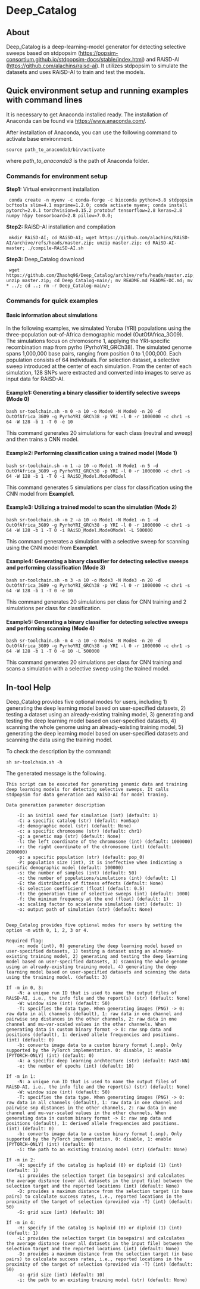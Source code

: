# Deep_Catalog

## About
Deep_Catalog is a deep-learning-model generator for detecting selective sweeps based on stdpopsim (https://popsim-consortium.github.io/stdpopsim-docs/stable/index.html) and RAiSD-AI (https://github.com/alachins/raisd-ai). It utilizes stdpopsim to simulate the datasets and uses RAiSD-AI to train and test the models.

## Quick environment setup and running examples with command lines
It is necessary to get Anaconda installed ready. The installation of Anaconda can be found via https://www.anaconda.com/.

After installation of Anaconda, you can use the following command to activate base environment.

``source path_to_anaconda3/bin/activate``

where _path_to_anaconda3_ is the path of Anaconda folder.

### Commands for environment setup
__Step1:__ Virtual environment installation
```
 conda create -n myenv -c conda-forge -c bioconda python=3.8 stdpopsim bcftools slim=4.1 msprime=1.2.0; conda activate myenv; conda install pytorch=2.0.1 torchvision=0.15.2 protobuf tensorflow=2.8 keras=2.8 numpy h5py tensorboard=2.8 pillow=7.0.0;
```
__Step2:__ RAiSD-AI installation and compilation
```
 mkdir RAiSD-AI; cd RAiSD-AI; wget https://github.com/alachins/RAiSD-AI/archive/refs/heads/master.zip; unzip master.zip; cd RAiSD-AI-master; ./compile-RAiSD-AI.sh
```
__Step3:__ Deep_Catalog download
```
 wget https://github.com/Zhaohq96/Deep_Catalog/archive/refs/heads/master.zip; unzip master.zip; cd Deep_Catalog-main/; mv README.md README-DC.md; mv * ../; cd ..; rm -r Deep_Catalog-main/;
```

### Commands for quick examples
#### Basic information about simulations
In the following examples, we simulated Yoruba (YRI) populations using the three-population out-of-Africa demographic model (OutOfAfrica_3G09). The simulations focus on chromosome 1, applying the YRI-specific recombination map from pyrho (PyrhoYRI_GRCh38). The simulated genome spans 1,000,000 base pairs, ranging from position 0 to 1,000,000. Each population consists of 64 individuals. For selection dataset, a selective sweep introduced at the center of each simulation. From the center of each simulation, 128 SNPs were extracted and converted into images to serve as input data for RAiSD-AI.

#### Example1: Generating a binary classifier to identify selective sweeps (Mode 0)
```
bash sr-toolchain.sh -m 0 -a 10 -o Mode0 -N Mode0 -n 20 -d OutOfAfrica_3G09 -g PyrhoYRI_GRCh38 -p YRI -l 0 -r 1000000 -c chr1 -s 64 -W 128 -b 1 -T 0 -e 10
```
This command generates 20 simulations for each class (neutral and sweep) and then trains a CNN model.


#### Example2: Performing classification using a trained model  (Mode 1)
```
bash sr-toolchain.sh -m 1 -a 10 -o Mode1 -N Mode1 -n 5 -d OutOfAfrica_3G09 -g PyrhoYRI_GRCh38 -p YRI -l 0 -r 1000000 -c chr1 -s 64 -W 128 -b 1 -T 0 -i RAiSD_Model.Mode0Model
```
This command generates 5 simulations per class for classification using the CNN model from __Example1__.


#### Example3: Utilizing a trained model to scan the simulation (Mode 2)
```
bash sr-toolchain.sh -m 2 -a 10 -o Mode1 -N Mode1 -n 1 -d OutOfAfrica_3G09 -g PyrhoYRI_GRCh38 -p YRI -l 0 -r 1000000 -c chr1 -s 64 -W 128 -b 1 -T 0 -i RAiSD_Model.Mode0Model -L 500000
```
This command generates a simulation with a selective sweep for scanning using the CNN model from __Example1__.


#### Example4: Generating a binary classifier for detecting selective sweeps and performing classification (Mode 3)
```
bash sr-toolchain.sh -m 3 -a 10 -o Mode3 -N Mode3 -n 20 -d OutOfAfrica_3G09 -g PyrhoYRI_GRCh38 -p YRI -l 0 -r 1000000 -c chr1 -s 64 -W 128 -b 1 -T 0 -e 10
```
This command generates 20 simulations per class for CNN training and 2 simulations per class for classification.


#### Example5: Generating a binary classifier for detecting selective sweeps and performing scanning (Mode 4)
```
bash sr-toolchain.sh -m 4 -a 10 -o Mode4 -N Mode4 -n 20 -d OutOfAfrica_3G09 -g PyrhoYRI_GRCh38 -p YRI -l 0 -r 1000000 -c chr1 -s 64 -W 128 -b 1 -T 0 -e 10 -L 500000
```
This command generates 20 simulations per class for CNN training and scans a simulation with a selective sweep using the trained model.

## In-tool Help
Deep_Catalog provides five optional modes for users, including 1) generating the deep learning model based on user-specified datasets, 2) testing a dataset using an already-existing training model, 3) generating and testing the deep learning model based on user-specified datasets, 4) scanning the whole genome using an already-existing training model, 5) generating the deep learning model based on user-specified datasets and scanning the data using the training model.

To check the description by the command:

``sh sr-toolchain.sh -h``

The generated message is the following. 

```
This script can be executed for generating genomic data and training deep learning models for detecting selective sweeps. It calls stdpopsim for data generation and RAiSD-AI for model traning.

Data generation parameter description

	-I: an initial seed for simulation (int) (default: 1)
	-C: a specific catalog (str) (default: HomSap)
	-d: demographic model (str) (default: None)
	-c: a specific chromosome (str) (default: chr1)
	-g: a genetic map (str) (default: None)
	-l: the left coordinate of the chromosome (int) (default: 1000000)
	-r: the right coordinate of the chromosome (int) (default: 2000000)
	-p: a specific population (str) (default: pop_0)
	-P: population size (int), it is ineffective when indicating a specific demographic model (default: 100000)
	-s: the number of samples (int) (default: 50)
	-n: the number of populations/simulations (int) (default: 1)
	-E: the distribution of fitness effects (default: None)
	-S: selection coefficient (float) (default: 0.5)
	-t: the generation time of selective sweeps (int) (default: 1000)
	-f: the minimum frequency at the end (float) (default: 1)
	-a: scaling factor to accelerate simulation (int) (default: 1)
	-o: output path of simulation (str) (default: None)


Deep_Catalog provides five optional modes for users by setting the option -m with 0, 1, 2, 3 or 4.

Required flag:
	-m: mode (int), 0) generating the deep learning model based on user-specified datasets, 1) testing a dataset using an already-existing training model, 2) generating and testing the deep learning model based on user-specified datasets, 3) scanning the whole genome using an already-existing training model, 4) generating the deep learning model based on user-specified datasets and scanning the data using the training model. (default: 3)

If -m in 0, 3:
	-N: a unique run ID that is used to name the output files of RAiSD-AI, i.e., the info file and the report(s) (str) (default: None)
	-W: window size (int) (default: 50)
	-T: specifies the data type. When generating images (PNG) -> 0: raw data in all channels (default), 1: raw data in one channel and pairwise snp distances in the other channels, 2: raw data in one channel and mu-var-scaled values in the other channels. When generating data in custom binary format -> 0: raw snp data and positions (default), 1: derived allele frequencies and positions. (int) (default: 0)
	-b: converts image data to a custom binary format (.snp). Only supported by the PyTorch implementation. 0: disable, 1: enable [PYTORCH-ONLY] (int) (default: 0)
	-A: a specific deep learning archtecture (str) (default: FAST-NN)
	-e: the number of epochs (int) (default: 10)

If -m in 1:
	-N: a unique run ID that is used to name the output files of RAiSD-AI, i.e., the info file and the report(s) (str) (default: None)
	-W: window size (int) (default: 50)
	-T: specifies the data type. When generating images (PNG) -> 0: raw data in all channels (default), 1: raw data in one channel and pairwise snp distances in the other channels, 2: raw data in one channel and mu-var-scaled values in the other channels. When generating data in custom binary format -> 0: raw snp data and positions (default), 1: derived allele frequencies and positions. (int) (default: 0)
	-b: converts image data to a custom binary format (.snp). Only supported by the PyTorch implementation. 0: disable, 1: enable [PYTORCH-ONLY] (int) (default: 0)
	-i: the path to an existing training model (str) (default: None)

If -m in 2:
	-H: specify if the catalog is haploid (0) or diploid (1) (int) (default: 1)
	-L: provides the selection target (in basepairs) and calculates the average distance (over all datasets in the input file) between the selection target and the reported locations (int) (default: None)
	-D: provides a maximum distance from the selection target (in base pairs) to calculate success rates, i.e., reported locations in the proximity of the target of selection (provided via -T) (int) (default: 50)
	-G: grid size (int) (default: 10)

If -m in 4:
	-H: specify if the catalog is haploid (0) or diploid (1) (int) (default: 1)
	-L: provides the selection target (in basepairs) and calculates the average distance (over all datasets in the input file) between the selection target and the reported locations (int) (default: None)
	-D: provides a maximum distance from the selection target (in base pairs) to calculate success rates, i.e., reported locations in the proximity of the target of selection (provided via -T) (int) (default: 50)
	-G: grid size (int) (default: 10)
	-i: the path to an existing training model (str) (default: None)
```
